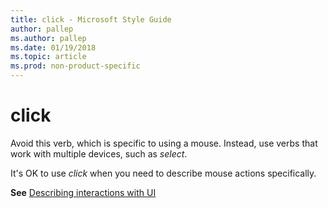 ```yaml
---
title: click - Microsoft Style Guide
author: pallep
ms.author: pallep
ms.date: 01/19/2018
ms.topic: article
ms.prod: non-product-specific
---
```


# click

Avoid this verb, which is specific to using a mouse. Instead, use verbs that work with multiple devices, such as *select*.

It's OK to use *click* when you need to describe mouse actions specifically.

**See** [Describing interactions with UI](~/procedures-instructions/describing-interactions-with-ui.md)
